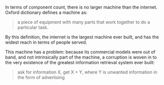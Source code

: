 In terms of component count, there is no larger machine than the internet.  Oxford dictionary defines a machine as:

> a piece of equipment with many parts that work together to do a particular task.

By this definition, the internet is the largest machine ever built, and has the widest reach in terms of people served.

This machine has a problem: because its commercial models were out of band, and not intrinsically part of the machine,  a corruption is woven in to the very existence of the greatest information retrieval system ever built:

> ask for information X, get X + Y, where Y is unwanted information in the form of advertising

